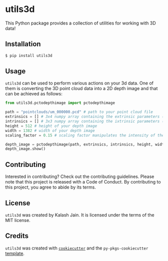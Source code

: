 # utils3d

This Python package provides a collection of utilities for working with 3D data!

## Installation

```bash
$ pip install utils3d
```

## Usage

`utils3d` can be used to perform various actions on your 3d data. One of them is converting the 3D point cloud data into a 2D depth image and that can be achieved as follows:
```python
from utils3d.pctodepthimage import pctodepthimage

path = "pointclouds/um_000000.pcd" # path to your point cloud file
extrinsics = [] # 3x4 numpy array containing the extrinsic parameters (dummy available in tests/test_utils3d.py)
intrinsics = [] # 3x3 numpy array containing the ixtrinsic parameters (dummy available in tests/test_utils3d.py)
height = 512 # height of your depth image
width = 1382 # width of your depth image
scaling_factor = 0.15 # scaling factor manipulates the intensity of the pixels of your image

depth_image = pctodepthimage(path, extrinsics, intrinsics, height, width, scaling_factor)
depth_image.show()
```

## Contributing

Interested in contributing? Check out the contributing guidelines. Please note that this project is released with a Code of Conduct. By contributing to this project, you agree to abide by its terms.

## License

`utils3d` was created by Kalash Jain. It is licensed under the terms of the MIT license.

## Credits

`utils3d` was created with [`cookiecutter`](https://cookiecutter.readthedocs.io/en/latest/) and the `py-pkgs-cookiecutter` [template](https://github.com/py-pkgs/py-pkgs-cookiecutter).
